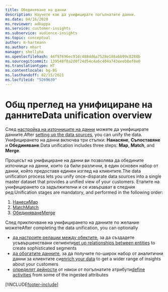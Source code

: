 ```yaml
---
title: Обединяване на данни
description: Научете как да унифицирате погълнатите данни.
ms.date: 04/16/2020
ms.reviewer: adkuppa
ms.service: customer-insights
ms.subservice: audience-insights
ms.topic: conceptual
author: m-hartmann
ms.author: mhart
manager: shellyha
ms.openlocfilehash: 44f97696ec91dc488dd6a7528e186abb99c8288b
ms.sourcegitcommit: 139548f8a2d0f24d54c4a6c404a743eeeb8ef8e0
ms.translationtype: HT
ms.contentlocale: bg-BG
ms.lasthandoff: 02/15/2021
ms.locfileid: "5269639"
---
```

# <a name="data-unification-overview"></a><span data-ttu-id="dbe9f-103">Общ преглед на унифициране на данните</span><span class="sxs-lookup"><span data-stu-id="dbe9f-103">Data unification overview</span></span>

<span data-ttu-id="dbe9f-104">След [настройка на източниците на данни](data-sources.md) можете да унифицирате данните.</span><span class="sxs-lookup"><span data-stu-id="dbe9f-104">After [setting up the data sources](data-sources.md), you can unify the data.</span></span> <span data-ttu-id="dbe9f-105">Унифицирането на данни включва три стъпки: **Нанасяне**, **Съпоставяне** и **Обединяване**.</span><span class="sxs-lookup"><span data-stu-id="dbe9f-105">Data unification includes three steps: **Map**, **Match**, and **Merge**.</span></span>

<span data-ttu-id="dbe9f-106">Процесът на унифициране на данни ви позволява да обедините източници на данни, които са били различни, в един основен набор от данни, който предоставя единен изглед на клиентите.</span><span class="sxs-lookup"><span data-stu-id="dbe9f-106">The data unification process lets you unify once-disparate data sources into a single master dataset that provides a unified view of your customers.</span></span> <span data-ttu-id="dbe9f-107">Етапите на унифицирането са задължителни и се извършват в следния ред:</span><span class="sxs-lookup"><span data-stu-id="dbe9f-107">Unification stages are mandatory, and performed in the following order:</span></span>

1. [<span data-ttu-id="dbe9f-108">Нанеси</span><span class="sxs-lookup"><span data-stu-id="dbe9f-108">Map</span></span>](map-entities.md)
2. [<span data-ttu-id="dbe9f-109">Match</span><span class="sxs-lookup"><span data-stu-id="dbe9f-109">Match</span></span>](match-entities.md)
3. [<span data-ttu-id="dbe9f-110">Обединяване</span><span class="sxs-lookup"><span data-stu-id="dbe9f-110">Merge</span></span>](merge-entities.md)

<span data-ttu-id="dbe9f-111">След приключване на унифицирането на данните по желание можете</span><span class="sxs-lookup"><span data-stu-id="dbe9f-111">After completing the data unification, you can optionally</span></span>

- <span data-ttu-id="dbe9f-112">[да настроите релации между обектите](relationships.md), за да създадете усъвършенствани сегменти</span><span class="sxs-lookup"><span data-stu-id="dbe9f-112">[set up relationships between entities](relationships.md) to create sophisticated segments</span></span>
- <span data-ttu-id="dbe9f-113">[да обогатите данните](enrichment-hub.md), за да получите по-широк набор от аналитични данни за клиентите си</span><span class="sxs-lookup"><span data-stu-id="dbe9f-113">[enrich your data](enrichment-hub.md) to get a wider range of insights about your customers</span></span>
- <span data-ttu-id="dbe9f-114">[определят дейности](activities.md) от някои от погълнатите атрибути</span><span class="sxs-lookup"><span data-stu-id="dbe9f-114">[define activities](activities.md) from some of the ingested attributes</span></span>


[!INCLUDE[footer-include](../includes/footer-banner.md)]